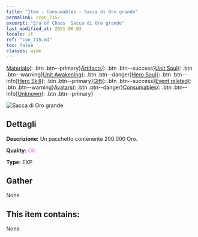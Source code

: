 ```yaml
---
title: "Item - Consumables - Sacca di Oro grande"
permalink: /con_715/
excerpt: "Era of Chaos  Sacca di Oro grande"
last_modified_at: 2021-06-03
locale: it
ref: "con_715.md"
toc: false
classes: wide
---
```

 [Materials](/ItemsIT/){: .btn .btn--primary}[Artifacts](/ItemsIT/Artifacts/){: .btn .btn--success}[Unit Soul](/ItemsIT/UnitSoul/){: .btn .btn--warning}[Unit Awakening](/ItemsIT/UnitAwakening/){: .btn .btn--danger}[Hero Soul](/ItemsIT/HeroSoul/){: .btn .btn--info}[Hero Skill](/ItemsIT/HeroSkill/){: .btn .btn--primary}[Gift](/ItemsIT/Gift/){: .btn .btn--success}[Event related](/ItemsIT/Events/){: .btn .btn--warning}[Avatars](/ItemsIT/Avatars/){: .btn .btn--danger}[Consumables](/ItemsIT/Consumables/){: .btn .btn--info}[Unknown](/ItemsIT/Unknown/){: .btn .btn--primary}

 ![Sacca di Oro grande](/images/t/i_512.png)

## Dettagli
 **Descrizione:** Un pacchetto contenente 200.000 Oro.

 **Quality:** <span style="color: #DA70D6">OK</span>

 **Type:** EXP

## Gather

  None

## This item contains:

  None

